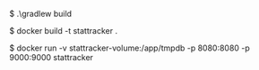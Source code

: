 $ .\gradlew build

$ docker build -t stattracker .

$ docker run -v stattracker-volume:/app/tmpdb -p 8080:8080 -p 9000:9000 stattracker